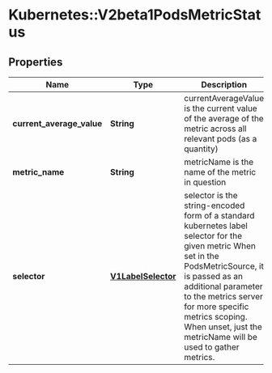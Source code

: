 # Kubernetes::V2beta1PodsMetricStatus

## Properties
Name | Type | Description | Notes
------------ | ------------- | ------------- | -------------
**current_average_value** | **String** | currentAverageValue is the current value of the average of the metric across all relevant pods (as a quantity) | 
**metric_name** | **String** | metricName is the name of the metric in question | 
**selector** | [**V1LabelSelector**](V1LabelSelector.md) | selector is the string-encoded form of a standard kubernetes label selector for the given metric When set in the PodsMetricSource, it is passed as an additional parameter to the metrics server for more specific metrics scoping. When unset, just the metricName will be used to gather metrics. | [optional] 


